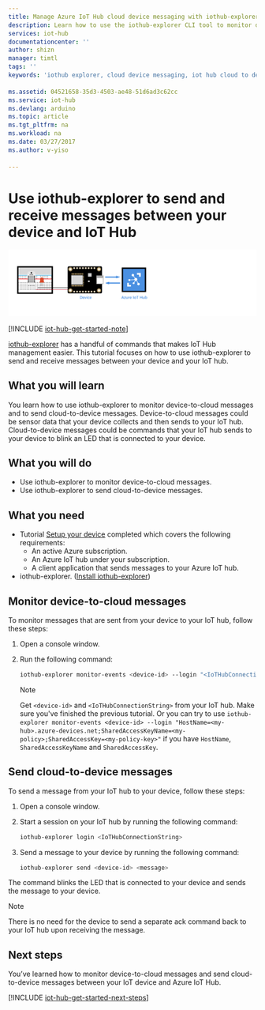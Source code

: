 ```yaml
---
title: Manage Azure IoT Hub cloud device messaging with iothub-explorer | Azure
description: Learn how to use the iothub-explorer CLI tool to monitor device to cloud (D2C) messages and send cloud to device (C2D) messages in Azure IoT Hub.
services: iot-hub
documentationcenter: ''
author: shizn
manager: timtl
tags: ''
keywords: 'iothub explorer, cloud device messaging, iot hub cloud to device, cloud to device messaging'

ms.assetid: 04521658-35d3-4503-ae48-51d6ad3c62cc
ms.service: iot-hub
ms.devlang: arduino
ms.topic: article
ms.tgt_pltfrm: na
ms.workload: na
ms.date: 03/27/2017
ms.author: v-yiso

---
```

# Use iothub-explorer to send and receive messages between your device and IoT Hub

![End-to-end diagram](media/iot-hub-get-started-e2e-diagram/2.png)

[!INCLUDE [iot-hub-get-started-note](../../includes/iot-hub-get-started-note.md)]

[iothub-explorer](https://github.com/azure/iothub-explorer) has a handful of commands that makes IoT Hub management easier. This tutorial focuses on how to use iothub-explorer to send and receive messages between your device and your IoT hub.

## What you will learn

You learn how to use iothub-explorer to monitor device-to-cloud messages and to send cloud-to-device messages. Device-to-cloud messages could be sensor data that your device collects and then sends to your IoT hub. Cloud-to-device messages could be commands that your IoT hub sends to your device to blink an LED that is connected to your device.

## What you will do

- Use iothub-explorer to monitor device-to-cloud messages.
- Use iothub-explorer to send cloud-to-device messages.

## What you need

- Tutorial [Setup your device](./iot-hub-raspberry-pi-kit-node-get-started.md) completed which covers the following requirements:
  - An active Azure subscription.
  - An Azure IoT hub under your subscription.
  - A client application that sends messages to your Azure IoT hub.
- iothub-explorer. ([Install iothub-explorer](https://github.com/azure/iothub-explorer))

## Monitor device-to-cloud messages

To monitor messages that are sent from your device to your IoT hub, follow these steps:

1. Open a console window.
1. Run the following command:

   ```bash
   iothub-explorer monitor-events <device-id> --login "<IoTHubConnectionString>"
   ```

   > [!Note]
   > Get `<device-id>` and `<IoTHubConnectionString>` from your IoT hub. Make sure you've finished the previous tutorial. Or you can try to use `iothub-explorer monitor-events <device-id> --login "HostName=<my-hub>.azure-devices.net;SharedAccessKeyName=<my-policy>;SharedAccessKey=<my-policy-key>"` if you have `HostName`, `SharedAccessKeyName` and `SharedAccessKey`.

## Send cloud-to-device messages

To send a message from your IoT hub to your device, follow these steps:

1. Open a console window.
1. Start a session on your IoT hub by running the following command:

   ```bash
   iothub-explorer login <IoTHubConnectionString>
   ```

1. Send a message to your device by running the following command:

   ```bash
   iothub-explorer send <device-id> <message>
   ```

The command blinks the LED that is connected to your device and sends the message to your device.

> [!Note]
> There is no need for the device to send a separate ack command back to your IoT hub upon receiving the message.

## Next steps

You’ve learned how to monitor device-to-cloud messages and send cloud-to-device messages between your IoT device and Azure IoT Hub.

[!INCLUDE [iot-hub-get-started-next-steps](../../includes/iot-hub-get-started-next-steps.md)]
